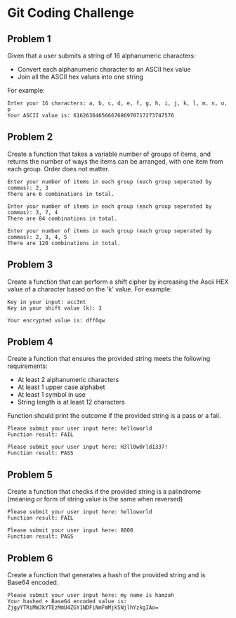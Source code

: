 # Git Coding Challenge

## Problem 1
Given that a user submits a string of 16 alphanumeric characters:
- Convert each alphanumeric character to an ASCII hex value
- Join all the ASCII hex values into one string

For example:
```
Enter your 16 characters: a, b, c, d, e, f, g, h, i, j, k, l, m, n, o, p
Your ASCII value is: 61626364656667686970717273747576
```
## Problem 2
Create a function that takes a variable number of groups of items, and returns the number of ways the items can be arranged, with one item from each group. Order does not matter.

```
Enter your number of items in each group (each group seperated by commas): 2, 3
There are 6 combinations in total.

Enter your number of items in each group (each group seperated by commas): 3, 7, 4
There are 84 combinations in total.

Enter your number of items in each group (each group seperated by commas): 2, 3, 4, 5
There are 120 combinations in total.
```

## Problem 3
Create a function that can perform a shift cipher by increasing the Ascii HEX value of a character based on the 'k' value. For example:
```
Key in your input: acc3nt
Key in your shift value (k): 3

Your encrypted value is: dff6qw
```

## Problem 4
Create a function that ensures the provided string meets the following requirements:
- At least 2 alphanumeric characters
- At least 1 upper case alphabet
- At least 1 symbol in use
- String length is at least 12 characters

Function should print the outcome if the provided string is a pass or a fail.

```
Please submit your user input here: helloworld
Function result: FAIL

Please submit your user input here: H3ll0w0rld1337!
Function result: PASS
```

## Problem 5
Create a function that checks if the provided string is a palindrome (meaning or form of string value is the same when reversed)

```
Please submit your user input here: helloworld
Function result: FAIL

Please submit your user input here: 8008
Function result: PASS
```

## Problem 6
Create a function that generates a hash of the provided string and is Base64 encoded.

```
Please submit your user input here: my name is hamzah
Your hashed + Base64 encoded value is: ZjgyYTRiMWJkYTEzMmU4ZGY1NDFiNmFmMjk5NjlhYzkgIAo=
```
